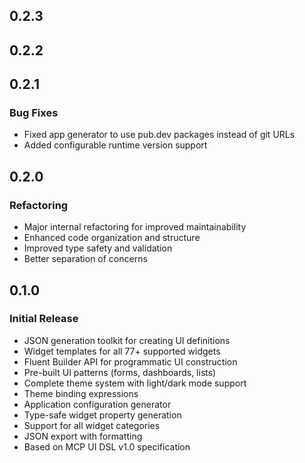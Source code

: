 
## 0.2.3

## 0.2.2

## 0.2.1

### Bug Fixes
- Fixed app generator to use pub.dev packages instead of git URLs
- Added configurable runtime version support

## 0.2.0

### Refactoring
- Major internal refactoring for improved maintainability
- Enhanced code organization and structure
- Improved type safety and validation
- Better separation of concerns

## 0.1.0

### Initial Release

- JSON generation toolkit for creating UI definitions
- Widget templates for all 77+ supported widgets
- Fluent Builder API for programmatic UI construction
- Pre-built UI patterns (forms, dashboards, lists)
- Complete theme system with light/dark mode support
- Theme binding expressions
- Application configuration generator
- Type-safe widget property generation
- Support for all widget categories
- JSON export with formatting
- Based on MCP UI DSL v1.0 specification